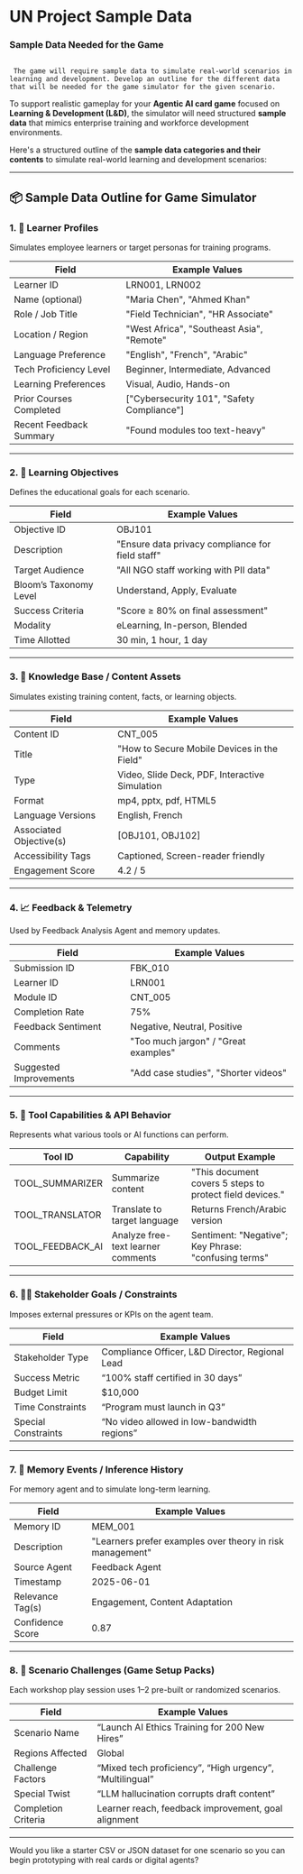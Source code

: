 # UN Project Sample Data



### Sample Data Needed for the Game
```

 The game will require sample data to simulate real-world scenarios in learning and development. Develop an outline for the different data that will be needed for the game simulator for the given scenario.
```



To support realistic gameplay for your **Agentic AI card game** focused on **Learning & Development (L\&D)**, the simulator will need structured **sample data** that mimics enterprise training and workforce development environments.

Here's a structured outline of the **sample data categories and their contents** to simulate real-world learning and development scenarios:

---

## 📦 Sample Data Outline for Game Simulator

### 1. 🧍 Learner Profiles

Simulates employee learners or target personas for training programs.

| Field                   | Example Values                              |
| ----------------------- | ------------------------------------------- |
| Learner ID              | LRN001, LRN002                              |
| Name (optional)         | "Maria Chen", "Ahmed Khan"                  |
| Role / Job Title        | "Field Technician", "HR Associate"          |
| Location / Region       | "West Africa", "Southeast Asia", "Remote"   |
| Language Preference     | "English", "French", "Arabic"               |
| Tech Proficiency Level  | Beginner, Intermediate, Advanced            |
| Learning Preferences    | Visual, Audio, Hands-on                     |
| Prior Courses Completed | \["Cybersecurity 101", "Safety Compliance"] |
| Recent Feedback Summary | "Found modules too text-heavy"              |

---

### 2. 🎯 Learning Objectives

Defines the educational goals for each scenario.

| Field                  | Example Values                                   |
| ---------------------- | ------------------------------------------------ |
| Objective ID           | OBJ101                                           |
| Description            | "Ensure data privacy compliance for field staff" |
| Target Audience        | "All NGO staff working with PII data"            |
| Bloom’s Taxonomy Level | Understand, Apply, Evaluate                      |
| Success Criteria       | "Score ≥ 80% on final assessment"                |
| Modality               | eLearning, In-person, Blended                    |
| Time Allotted          | 30 min, 1 hour, 1 day                            |

---

### 3. 🧠 Knowledge Base / Content Assets

Simulates existing training content, facts, or learning objects.

| Field                   | Example Values                                 |
| ----------------------- | ---------------------------------------------- |
| Content ID              | CNT\_005                                       |
| Title                   | "How to Secure Mobile Devices in the Field"    |
| Type                    | Video, Slide Deck, PDF, Interactive Simulation |
| Format                  | mp4, pptx, pdf, HTML5                          |
| Language Versions       | English, French                                |
| Associated Objective(s) | \[OBJ101, OBJ102]                              |
| Accessibility Tags      | Captioned, Screen-reader friendly              |
| Engagement Score        | 4.2 / 5                                        |

---

### 4. 📈 Feedback & Telemetry

Used by Feedback Analysis Agent and memory updates.

| Field                  | Example Values                       |
| ---------------------- | ------------------------------------ |
| Submission ID          | FBK\_010                             |
| Learner ID             | LRN001                               |
| Module ID              | CNT\_005                             |
| Completion Rate        | 75%                                  |
| Feedback Sentiment     | Negative, Neutral, Positive          |
| Comments               | "Too much jargon" / "Great examples" |
| Suggested Improvements | "Add case studies", "Shorter videos" |

---

### 5. 🧰 Tool Capabilities & API Behavior

Represents what various tools or AI functions can perform.

| Tool ID            | Capability                         | Output Example                                           |
| ------------------ | ---------------------------------- | -------------------------------------------------------- |
| TOOL\_SUMMARIZER   | Summarize content                  | "This document covers 5 steps to protect field devices." |
| TOOL\_TRANSLATOR   | Translate to target language       | Returns French/Arabic version                            |
| TOOL\_FEEDBACK\_AI | Analyze free-text learner comments | Sentiment: "Negative"; Key Phrase: "confusing terms"     |

---

### 6. 🕵️‍♂️ Stakeholder Goals / Constraints

Imposes external pressures or KPIs on the agent team.

| Field               | Example Values                                   |
| ------------------- | ------------------------------------------------ |
| Stakeholder Type    | Compliance Officer, L\&D Director, Regional Lead |
| Success Metric      | “100% staff certified in 30 days”                |
| Budget Limit        | \$10,000                                         |
| Time Constraints    | “Program must launch in Q3”                      |
| Special Constraints | “No video allowed in low-bandwidth regions”      |

---

### 7. 🧠 Memory Events / Inference History

For memory agent and to simulate long-term learning.

| Field            | Example Values                                            |
| ---------------- | --------------------------------------------------------- |
| Memory ID        | MEM\_001                                                  |
| Description      | "Learners prefer examples over theory in risk management" |
| Source Agent     | Feedback Agent                                            |
| Timestamp        | 2025-06-01                                                |
| Relevance Tag(s) | Engagement, Content Adaptation                            |
| Confidence Score | 0.87                                                      |

---

### 8. 🧪 Scenario Challenges (Game Setup Packs)

Each workshop play session uses 1–2 pre-built or randomized scenarios.

| Field               | Example Values                                           |
| ------------------- | -------------------------------------------------------- |
| Scenario Name       | “Launch AI Ethics Training for 200 New Hires”            |
| Regions Affected    | Global                                                   |
| Challenge Factors   | “Mixed tech proficiency”, “High urgency”, “Multilingual” |
| Special Twist       | “LLM hallucination corrupts draft content”               |
| Completion Criteria | Learner reach, feedback improvement, goal alignment      |

---

Would you like a starter CSV or JSON dataset for one scenario so you can begin prototyping with real cards or digital agents?
